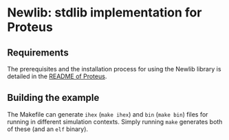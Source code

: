 # Newlib: stdlib implementation for Proteus

## Requirements

The prerequisites and the installation process for using the Newlib library is
detailed in the [README of Proteus](https://github.com/proteus-core/proteus/README.md#building-software).

## Building the example

The Makefile can generate `ihex` (`make ihex`) and `bin` (`make bin`) files for running in different simulation contexts. Simply running `make` generates both of these (and an `elf` binary).
